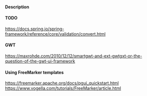 #### Description

#### TODO

https://docs.spring.io/spring-framework/reference/core/validation/convert.html

#### GWT

https://maxrohde.com/2010/12/12/smartgwt-and-ext-gwtgxt-or-the-question-of-the-gwt-ui-framework

#### Using FreeMarker templates

https://freemarker.apache.org/docs/pgui_quickstart.html
https://www.vogella.com/tutorials/FreeMarker/article.html
